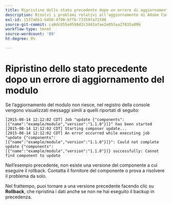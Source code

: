 ```yaml
---
title: Ripristino dello stato precedente dopo un errore di aggiornamento del modulo
description: Risolvi i problemi relativi all’aggiornamento di Adobe Commerce dopo aver incontrato un errore di aggiornamento del modulo.
exl-id: 1537a6b1-b450-4f90-bffb-73359fa71598
source-git-commit: ca8dc855e0598d2c3d43afae2e055aa27035a09b
workflow-type: tm+mt
source-wordcount: '89'
ht-degree: 0%

---
```


# Ripristino dello stato precedente dopo un errore di aggiornamento del modulo

Se l’aggiornamento del modulo non riesce, nel registro della console vengono visualizzati messaggi simili a quelli riportati di seguito:

```
[2015-08-14 12:12:02 CDT] Job "update {"components":[{"name":"example/module","version":"1.1.0"}]}" has been started
[2015-08-14 12:12:02 CDT] Starting composer update...
[2015-08-14 12:12:02 CDT] An error occurred while executing job "update {"components":
[{"name":"example/module","version":"1.1.0"}]}": Could not complete update {"components":
[{"name":"example/module","version":"1.1.0"}]} successfully: Cannot find component to update
```

Nell’esempio precedente, non esiste una versione del componente a cui eseguire il rollback. Contatta il fornitore del componente o prova a risolvere il problema da solo.

Nel frattempo, puoi tornare a una versione precedente facendo clic su **Rollback**, che ripristina i dati anche se non ne hai eseguito il backup in precedenza.
